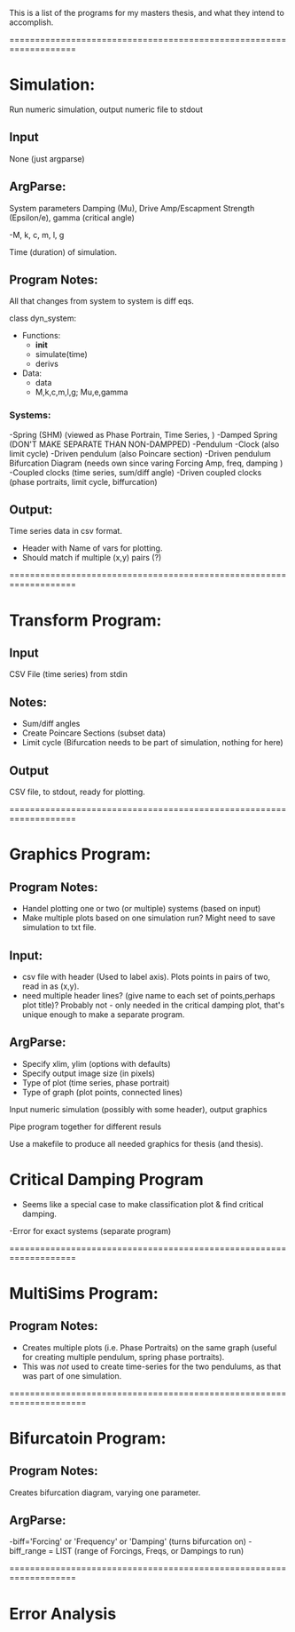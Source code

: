 This is a list of the programs for my masters thesis, and what they intend to accomplish.

===================================================================

# Simulation:
Run numeric simulation, output numeric file to stdout

## Input
None (just argparse)

## ArgParse:

System parameters 
Damping (Mu), Drive Amp/Escapment Strength (Epsilon/e), gamma (critical angle)

-M, k, c, m, l, g

Time (duration) of simulation.

## Program Notes:

All that changes from system to system is diff eqs.

class dyn_system:
* Functions:
	* __init__
	* simulate(time)
	* derivs
* Data:
	* data
	* M,k,c,m,l,g; Mu,e,gamma


### Systems:
-Spring (SHM) (viewed as Phase Portrain, Time Series, )
	-Damped Spring (DON'T MAKE SEPARATE THAN NON-DAMPPED)
-Pendulum
-Clock (also limit cycle)
-Driven pendulum (also Poincare section)
-Driven pendulum Bifurcation Diagram (needs own since varing Forcing Amp, freq, damping )
-Coupled clocks (time series, sum/diff angle)
-Driven coupled clocks (phase portraits, limit cycle, biffurcation)

## Output:

Time series data in csv format.
* Header with Name of vars for plotting.  
* Should match if multiple (x,y) pairs (?)

===================================================================

# Transform Program:

## Input
CSV File (time series) from stdin
## Notes:

* Sum/diff angles
* Create Poincare Sections (subset data)
* Limit cycle
(Bifurcation needs to be part of simulation, nothing for here)

## Output
CSV file, to stdout, ready for plotting.

===================================================================

# Graphics Program:

## Program Notes:

* Handel plotting one or two (or multiple) systems (based on input)
* Make multiple plots based on one simulation run?  Might need to save \
simulation to txt file.


## Input:

* csv file with header (Used to label axis).  Plots points in pairs of two, read in as (x,y).
* need multiple header lines? (give name to each set of points,perhaps plot title)?
Probably not - only needed in the critical damping plot, that's unique enough to make a separate program.


## ArgParse:

* Specify xlim, ylim (options with defaults)
* Specify output image size (in pixels)
* Type of plot (time series, phase portrait)
* Type of graph (plot points, connected lines)

Input numeric simulation (possibly with some header), output graphics

Pipe program together for different resuls

Use a makefile to produce all needed graphics for thesis (and thesis).

# Critical Damping Program
* Seems like a special case to make classification plot & find critical damping.

-Error for exact systems (separate program)

===================================================================

# MultiSims Program:

## Program Notes:

* Creates multiple plots (i.e. Phase Portraits) on the same graph (useful for creating multiple pendulum, spring phase portraits).
* This was *not* used to create time-series for the two pendulums, as that was part of one simulation.


=====================================================================

# Bifurcatoin Program:

## Program Notes:

Creates bifurcation diagram, varying one parameter.

## ArgParse:
-biff='Forcing' or 'Frequency' or 'Damping' (turns bifurcation on)
-biff_range = LIST (range of Forcings, Freqs, or Dampings to run)

===================================================================

# Error Analysis